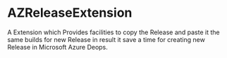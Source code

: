 # AZReleaseExtension

A Extension which Provides facilities to copy the Release and paste it  the same builds for new Release in result it save a time for creating new Release in Microsoft Azure Deops.
